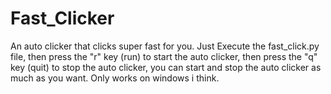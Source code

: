 # Fast_Clicker
An auto clicker that clicks super fast for you. Just Execute the fast_click.py file, then press the "r" key (run) to start the auto clicker, then press the "q" key (quit) to stop the auto clicker, you can start and stop the auto clicker as much as you want. Only works on windows i think.
